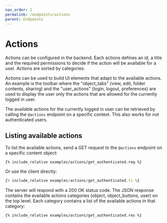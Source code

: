 ```yaml
---
nav_order: 1
permalink: /endpoints/actions
parent: Endpoints
---
```


# Actions

Actions can be configured in the backend. Each actions defines an id, a title and the required permissions to decide if the action will be available for a user. Actions are sorted by categories.

Actions can be used to build UI elements that adapt to the available actions. An example is the toolbar where the "object_tabs" (view, edit, folder contents, sharing) and the "user_actions" (login, logout, preferences) are used to display the user only the actions that are allowed for the currently logged in user.

The available actions for the currently logged in user can be retrieved by calling the `@actions` endpoint on a specific context. This also works for not authenticated users.

## Listing available actions

To list the available actions, send a GET request to the `@actions` endpoint on a specific content object:

```http
{% include_relative examples/actions/get_authenticated.req %}
```

Or use the client directly:

```ts
{% include_relative examples/actions/get_authenticated.ts %}
```

The server will respond with a 200 OK status code. The JSON response contains the available actions categories (object, object_buttons, user) on the top level. Each category contains a list of the available actions in that category:

```http
{% include_relative examples/actions/get_authenticated.res %}
```
